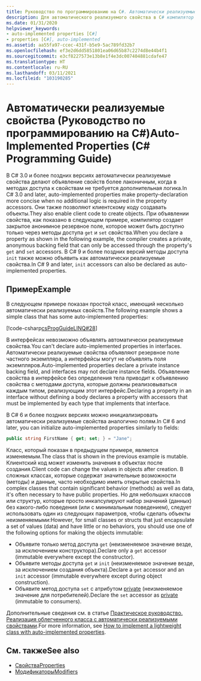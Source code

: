 ```yaml
---
title: Руководство по программированию на C#. Автоматически реализуемые свойства
description: Для автоматического реализуемого свойства в C# компилятор создает закрытое анонимное резервное поле, доступ к которому осуществляется только через методы доступа get и set свойства.
ms.date: 01/31/2020
helpviewer_keywords:
- auto-implemented properties [C#]
- properties [C#], auto-implemented
ms.assetid: aa55fa97-ccec-431f-b5e9-5ac789fd32b7
ms.openlocfilehash: ef3e2d6dd5851801ea06d65b87c2274d8e44b4f1
ms.sourcegitcommit: e3cf8227573e13b8e1f4e3dc007404881cdafe47
ms.translationtype: HT
ms.contentlocale: ru-RU
ms.lasthandoff: 03/11/2021
ms.locfileid: "103190285"
---
```

# <a name="auto-implemented-properties-c-programming-guide"></a><span data-ttu-id="9acb3-103">Автоматически реализуемые свойства (Руководство по программированию на C#)</span><span class="sxs-lookup"><span data-stu-id="9acb3-103">Auto-Implemented Properties (C# Programming Guide)</span></span>

<span data-ttu-id="9acb3-104">В C# 3.0 и более поздних версиях автоматически реализуемые свойства делают объявление свойств более лаконичным, когда в методах доступа к свойствам не требуется дополнительная логика.</span><span class="sxs-lookup"><span data-stu-id="9acb3-104">In C# 3.0 and later, auto-implemented properties make property-declaration more concise when no additional logic is required in the property accessors.</span></span> <span data-ttu-id="9acb3-105">Они также позволяют клиентскому коду создавать объекты.</span><span class="sxs-lookup"><span data-stu-id="9acb3-105">They also enable client code to create objects.</span></span> <span data-ttu-id="9acb3-106">При объявлении свойства, как показано в следующем примере, компилятор создает закрытое анонимное резервное поле, которое может быть доступно только через методы доступа `get` и `set` свойства.</span><span class="sxs-lookup"><span data-stu-id="9acb3-106">When you declare a property as shown in the following example, the compiler creates a private, anonymous backing field that can only be accessed through the property's `get` and `set` accessors.</span></span> <span data-ttu-id="9acb3-107">В C# 9 и более поздних версий методы доступа `init` также можно объявить как автоматически реализуемые свойства.</span><span class="sxs-lookup"><span data-stu-id="9acb3-107">In C# 9 and later, `init` accessors can also be declared as auto-implemented properties.</span></span>
  
## <a name="example"></a><span data-ttu-id="9acb3-108">Пример</span><span class="sxs-lookup"><span data-stu-id="9acb3-108">Example</span></span>

<span data-ttu-id="9acb3-109">В следующем примере показан простой класс, имеющий несколько автоматически реализуемых свойств.</span><span class="sxs-lookup"><span data-stu-id="9acb3-109">The following example shows a simple class that has some auto-implemented properties:</span></span>  

[!code-csharp[csProgGuideLINQ#28](~/samples/snippets/csharp/VS_Snippets_VBCSharp/csProgGuideLINQ/CS/csRef30LangFeatures_2.cs#28)]  

<span data-ttu-id="9acb3-110">В интерфейсах невозможно объявлять автоматически реализуемые свойства.</span><span class="sxs-lookup"><span data-stu-id="9acb3-110">You can't declare auto-implemented properties in interfaces.</span></span> <span data-ttu-id="9acb3-111">Автоматически реализуемые свойства объявляют резервное поле частного экземпляра, а интерфейсы могут не объявлять поля экземпляров.</span><span class="sxs-lookup"><span data-stu-id="9acb3-111">Auto-implemented properties declare a private instance backing field, and interfaces may not declare instance fields.</span></span> <span data-ttu-id="9acb3-112">Объявление свойства в интерфейсе без определения тела приводит к объявлению свойства с методами доступа, которые должны реализовываться каждым типом, реализующим этот интерфейс.</span><span class="sxs-lookup"><span data-stu-id="9acb3-112">Declaring a property in an interface without defining a body declares a property with accessors that must be implemented by each type that implements that interface.</span></span>

<span data-ttu-id="9acb3-113">В C# 6 и более поздних версиях можно инициализировать автоматически реализуемые свойства аналогично полям.</span><span class="sxs-lookup"><span data-stu-id="9acb3-113">In C# 6 and later, you can initialize auto-implemented properties similarly to fields:</span></span>  

```csharp  
public string FirstName { get; set; } = "Jane";  
```  

<span data-ttu-id="9acb3-114">Класс, который показан в предыдущем примере, является изменяемым.</span><span class="sxs-lookup"><span data-stu-id="9acb3-114">The class that is shown in the previous example is mutable.</span></span> <span data-ttu-id="9acb3-115">Клиентский код может изменить значения в объектах после создания.</span><span class="sxs-lookup"><span data-stu-id="9acb3-115">Client code can change the values in objects after creation.</span></span> <span data-ttu-id="9acb3-116">В сложных классах, которые содержат значительные возможности (методы) и данные, часто необходимо иметь открытые свойства.</span><span class="sxs-lookup"><span data-stu-id="9acb3-116">In complex classes that contain significant behavior (methods) as well as data, it's often necessary to have public properties.</span></span> <span data-ttu-id="9acb3-117">Но для небольших классов или структур, которые просто инкапсулируют набор значений (данных) без какого-либо поведения (или с минимальным поведением), следует использовать один из следующих параметров, чтобы сделать объекты неизменяемыми:</span><span class="sxs-lookup"><span data-stu-id="9acb3-117">However, for small classes or structs that just encapsulate a set of values (data) and have little or no behaviors, you should use one of the following options for making the objects immutable:</span></span>

* <span data-ttu-id="9acb3-118">Объявите только метод доступа `get` (неизменяемое значение везде, за исключением конструктора).</span><span class="sxs-lookup"><span data-stu-id="9acb3-118">Declare only a `get` accessor (immutable everywhere except the constructor).</span></span>
* <span data-ttu-id="9acb3-119">Объявите методы доступа `get` и `init` (неизменяемое значение везде, за исключением создания объекта).</span><span class="sxs-lookup"><span data-stu-id="9acb3-119">Declare a `get` accessor and an `init` accessor (immutable everywhere except during object construction).</span></span>
* <span data-ttu-id="9acb3-120">Объявите метод доступа `set` с атрибутом [private](../../language-reference/keywords/private.md) (неизменяемое значение для потребителей).</span><span class="sxs-lookup"><span data-stu-id="9acb3-120">Declare the `set` accessor as [private](../../language-reference/keywords/private.md) (immutable to consumers).</span></span>

<span data-ttu-id="9acb3-121">Дополнительные сведения см. в статье [Практическое руководство. Реализация облегченного класса с автоматически реализуемыми свойствами](./how-to-implement-a-lightweight-class-with-auto-implemented-properties.md).</span><span class="sxs-lookup"><span data-stu-id="9acb3-121">For more information, see [How to implement a lightweight class with auto-implemented properties](./how-to-implement-a-lightweight-class-with-auto-implemented-properties.md).</span></span>

## <a name="see-also"></a><span data-ttu-id="9acb3-122">См. также</span><span class="sxs-lookup"><span data-stu-id="9acb3-122">See also</span></span>

- [<span data-ttu-id="9acb3-123">Свойства</span><span class="sxs-lookup"><span data-stu-id="9acb3-123">Properties</span></span>](./properties.md)
- [<span data-ttu-id="9acb3-124">Модификаторы</span><span class="sxs-lookup"><span data-stu-id="9acb3-124">Modifiers</span></span>](../../language-reference/keywords/index.md)
